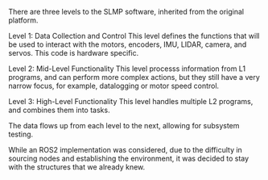 There are three levels to the SLMP software, inherited from the original platform.



Level 1: Data Collection and Control
  This level defines the functions that will be used to interact with the motors,
  encoders, IMU, LIDAR, camera, and servos.  This code is hardware specific.

Level 2: Mid-Level Functionality
  This level processs information from L1 programs, and can perform more complex actions,
  but they still have a very narrow focus, for example, datalogging or motor speed control.

Level 3: High-Level Functionality
  This level handles multiple L2 programs, and combines them into tasks.



The data flows up from each level to the next, allowing for subsystem testing.

While an ROS2 implementation was considered, due to the difficulty in sourcing nodes
and establishing the environment, it was decided to stay with the structures that we
already knew.
